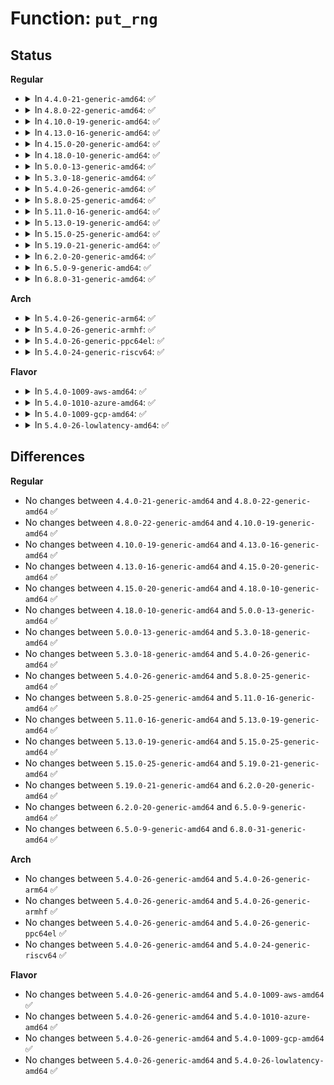 # Function: <code>put_rng</code>

## Status
<b>Regular</b>
<ul>
<li>
<details>
<summary>In <code>4.4.0-21-generic-amd64</code>: ✅</summary>

```c
void put_rng(struct hwrng * rng)
```

```json
{
  "name": "put_rng",
  "collision_type": "Unique Static",
  "inline_type": "No",
  "funcs": [
    {
      "addr": 18446744071584195888,
      "name": "put_rng",
      "external": false,
      "loc": "drivers/char/hw_random/core.c:150",
      "file": "drivers/char/hw_random/core.c",
      "inline": "seen, unknown",
      "caller_inline": [],
      "caller_func": [
        "drivers/char/hw_random/core.c:hwrng_attr_current_show",
        "drivers/char/hw_random/core.c:rng_dev_read",
        "drivers/char/hw_random/core.c:rng_dev_read",
        "drivers/char/hw_random/core.c:hwrng_fillfn",
        "drivers/char/hw_random/core.c:hwrng_fillfn"
      ]
    }
  ],
  "symbols": [
    {
      "addr": 18446744071584195888,
      "name": "put_rng",
      "section": ".text",
      "bind": "STB_LOCAL",
      "size": 90
    }
  ]
}
```
</details>
</li>
<li>
<details>
<summary>In <code>4.8.0-22-generic-amd64</code>: ✅</summary>

```c
void put_rng(struct hwrng * rng)
```

```json
{
  "name": "put_rng",
  "collision_type": "Unique Static",
  "inline_type": "No",
  "funcs": [
    {
      "addr": 18446744071584535072,
      "name": "put_rng",
      "external": false,
      "loc": "drivers/char/hw_random/core.c:150",
      "file": "drivers/char/hw_random/core.c",
      "inline": "seen, unknown",
      "caller_inline": [],
      "caller_func": [
        "drivers/char/hw_random/core.c:hwrng_fillfn",
        "drivers/char/hw_random/core.c:hwrng_fillfn",
        "drivers/char/hw_random/core.c:hwrng_attr_current_show",
        "drivers/char/hw_random/core.c:rng_dev_read",
        "drivers/char/hw_random/core.c:rng_dev_read"
      ]
    }
  ],
  "symbols": [
    {
      "addr": 18446744071584535072,
      "name": "put_rng",
      "section": ".text",
      "bind": "STB_LOCAL",
      "size": 90
    }
  ]
}
```
</details>
</li>
<li>
<details>
<summary>In <code>4.10.0-19-generic-amd64</code>: ✅</summary>

```c
void put_rng(struct hwrng * rng)
```

```json
{
  "name": "put_rng",
  "collision_type": "Unique Static",
  "inline_type": "No",
  "funcs": [
    {
      "addr": 18446744071584717200,
      "name": "put_rng",
      "external": false,
      "loc": "drivers/char/hw_random/core.c:150",
      "file": "drivers/char/hw_random/core.c",
      "inline": "seen, unknown",
      "caller_inline": [],
      "caller_func": [
        "drivers/char/hw_random/core.c:hwrng_fillfn",
        "drivers/char/hw_random/core.c:hwrng_fillfn",
        "drivers/char/hw_random/core.c:hwrng_attr_current_show",
        "drivers/char/hw_random/core.c:rng_dev_read",
        "drivers/char/hw_random/core.c:rng_dev_read"
      ]
    }
  ],
  "symbols": [
    {
      "addr": 18446744071584717200,
      "name": "put_rng",
      "section": ".text",
      "bind": "STB_LOCAL",
      "size": 90
    }
  ]
}
```
</details>
</li>
<li>
<details>
<summary>In <code>4.13.0-16-generic-amd64</code>: ✅</summary>

```c
void put_rng(struct hwrng * rng)
```

```json
{
  "name": "put_rng",
  "collision_type": "Unique Static",
  "inline_type": "No",
  "funcs": [
    {
      "addr": 18446744071584799168,
      "name": "put_rng",
      "external": false,
      "loc": "drivers/char/hw_random/core.c:126",
      "file": "drivers/char/hw_random/core.c",
      "inline": "seen, unknown",
      "caller_inline": [],
      "caller_func": [
        "drivers/char/hw_random/core.c:hwrng_fillfn",
        "drivers/char/hw_random/core.c:hwrng_fillfn",
        "drivers/char/hw_random/core.c:hwrng_attr_current_show",
        "drivers/char/hw_random/core.c:rng_dev_read",
        "drivers/char/hw_random/core.c:rng_dev_read"
      ]
    }
  ],
  "symbols": [
    {
      "addr": 18446744071584799168,
      "name": "put_rng",
      "section": ".text",
      "bind": "STB_LOCAL",
      "size": 89
    }
  ]
}
```
</details>
</li>
<li>
<details>
<summary>In <code>4.15.0-20-generic-amd64</code>: ✅</summary>

```c
void put_rng(struct hwrng * rng)
```

```json
{
  "name": "put_rng",
  "collision_type": "Unique Static",
  "inline_type": "No",
  "funcs": [
    {
      "addr": 18446744071585219520,
      "name": "put_rng",
      "external": false,
      "loc": "drivers/char/hw_random/core.c:129",
      "file": "drivers/char/hw_random/core.c",
      "inline": "seen, unknown",
      "caller_inline": [],
      "caller_func": [
        "drivers/char/hw_random/core.c:hwrng_fillfn",
        "drivers/char/hw_random/core.c:hwrng_fillfn",
        "drivers/char/hw_random/core.c:hwrng_attr_current_show",
        "drivers/char/hw_random/core.c:rng_dev_read",
        "drivers/char/hw_random/core.c:rng_dev_read"
      ]
    }
  ],
  "symbols": [
    {
      "addr": 18446744071585219520,
      "name": "put_rng",
      "section": ".text",
      "bind": "STB_LOCAL",
      "size": 83
    }
  ]
}
```
</details>
</li>
<li>
<details>
<summary>In <code>4.18.0-10-generic-amd64</code>: ✅</summary>

```c
void put_rng(struct hwrng * rng)
```

```json
{
  "name": "put_rng",
  "collision_type": "Unique Static",
  "inline_type": "No",
  "funcs": [
    {
      "addr": 18446744071585456288,
      "name": "put_rng",
      "external": false,
      "loc": "drivers/char/hw_random/core.c:129",
      "file": "drivers/char/hw_random/core.c",
      "inline": "seen, unknown",
      "caller_inline": [],
      "caller_func": [
        "drivers/char/hw_random/core.c:hwrng_fillfn",
        "drivers/char/hw_random/core.c:hwrng_fillfn",
        "drivers/char/hw_random/core.c:hwrng_attr_current_show",
        "drivers/char/hw_random/core.c:rng_dev_read",
        "drivers/char/hw_random/core.c:rng_dev_read"
      ]
    }
  ],
  "symbols": [
    {
      "addr": 18446744071585456288,
      "name": "put_rng",
      "section": ".text",
      "bind": "STB_LOCAL",
      "size": 98
    }
  ]
}
```
</details>
</li>
<li>
<details>
<summary>In <code>5.0.0-13-generic-amd64</code>: ✅</summary>

```c
void put_rng(struct hwrng * rng)
```

```json
{
  "name": "put_rng",
  "collision_type": "Unique Static",
  "inline_type": "No",
  "funcs": [
    {
      "addr": 18446744071585579552,
      "name": "put_rng",
      "external": false,
      "loc": "drivers/char/hw_random/core.c:129",
      "file": "drivers/char/hw_random/core.c",
      "inline": "seen, unknown",
      "caller_inline": [],
      "caller_func": [
        "drivers/char/hw_random/core.c:hwrng_fillfn",
        "drivers/char/hw_random/core.c:hwrng_fillfn",
        "drivers/char/hw_random/core.c:hwrng_attr_current_show",
        "drivers/char/hw_random/core.c:rng_dev_read",
        "drivers/char/hw_random/core.c:rng_dev_read"
      ]
    }
  ],
  "symbols": [
    {
      "addr": 18446744071585579552,
      "name": "put_rng",
      "section": ".text",
      "bind": "STB_LOCAL",
      "size": 98
    }
  ]
}
```
</details>
</li>
<li>
<details>
<summary>In <code>5.3.0-18-generic-amd64</code>: ✅</summary>

```c
void put_rng(struct hwrng * rng)
```

```json
{
  "name": "put_rng",
  "collision_type": "Unique Static",
  "inline_type": "No",
  "funcs": [
    {
      "addr": 18446744071585799664,
      "name": "put_rng",
      "external": false,
      "loc": "drivers/char/hw_random/core.c:129",
      "file": "drivers/char/hw_random/core.c",
      "inline": "seen, unknown",
      "caller_inline": [],
      "caller_func": [
        "drivers/char/hw_random/core.c:hwrng_fillfn",
        "drivers/char/hw_random/core.c:hwrng_fillfn",
        "drivers/char/hw_random/core.c:hwrng_attr_current_show",
        "drivers/char/hw_random/core.c:rng_dev_read",
        "drivers/char/hw_random/core.c:rng_dev_read"
      ]
    }
  ],
  "symbols": [
    {
      "addr": 18446744071585799664,
      "name": "put_rng",
      "section": ".text",
      "bind": "STB_LOCAL",
      "size": 98
    }
  ]
}
```
</details>
</li>
<li>
<details>
<summary>In <code>5.4.0-26-generic-amd64</code>: ✅</summary>

```c
void put_rng(struct hwrng * rng)
```

```json
{
  "name": "put_rng",
  "collision_type": "Unique Static",
  "inline_type": "No",
  "funcs": [
    {
      "addr": 18446744071585942352,
      "name": "put_rng",
      "external": false,
      "loc": "drivers/char/hw_random/core.c:129",
      "file": "drivers/char/hw_random/core.c",
      "inline": "seen, unknown",
      "caller_inline": [],
      "caller_func": [
        "drivers/char/hw_random/core.c:hwrng_fillfn",
        "drivers/char/hw_random/core.c:hwrng_fillfn",
        "drivers/char/hw_random/core.c:hwrng_attr_current_show",
        "drivers/char/hw_random/core.c:rng_dev_read",
        "drivers/char/hw_random/core.c:rng_dev_read"
      ]
    }
  ],
  "symbols": [
    {
      "addr": 18446744071585942352,
      "name": "put_rng",
      "section": ".text",
      "bind": "STB_LOCAL",
      "size": 98
    }
  ]
}
```
</details>
</li>
<li>
<details>
<summary>In <code>5.8.0-25-generic-amd64</code>: ✅</summary>

```c
void put_rng(struct hwrng * rng)
```

```json
{
  "name": "put_rng",
  "collision_type": "Unique Static",
  "inline_type": "No",
  "funcs": [
    {
      "addr": 18446744071586681552,
      "name": "put_rng",
      "external": false,
      "loc": "drivers/char/hw_random/core.c:135",
      "file": "drivers/char/hw_random/core.c",
      "inline": "seen, unknown",
      "caller_inline": [],
      "caller_func": [
        "drivers/char/hw_random/core.c:hwrng_unregister",
        "drivers/char/hw_random/core.c:hwrng_register",
        "drivers/char/hw_random/core.c:hwrng_fillfn",
        "drivers/char/hw_random/core.c:hwrng_fillfn",
        "drivers/char/hw_random/core.c:hwrng_attr_current_show",
        "drivers/char/hw_random/core.c:hwrng_attr_current_store",
        "drivers/char/hw_random/core.c:rng_dev_read",
        "drivers/char/hw_random/core.c:rng_dev_read"
      ]
    }
  ],
  "symbols": [
    {
      "addr": 18446744071586681552,
      "name": "put_rng",
      "section": ".text",
      "bind": "STB_LOCAL",
      "size": 111
    }
  ]
}
```
</details>
</li>
<li>
<details>
<summary>In <code>5.11.0-16-generic-amd64</code>: ✅</summary>

```c
void put_rng(struct hwrng * rng)
```

```json
{
  "name": "put_rng",
  "collision_type": "Unique Static",
  "inline_type": "No",
  "funcs": [
    {
      "addr": 18446744071586790192,
      "name": "put_rng",
      "external": false,
      "loc": "drivers/char/hw_random/core.c:135",
      "file": "drivers/char/hw_random/core.c",
      "inline": "seen, unknown",
      "caller_inline": [],
      "caller_func": [
        "drivers/char/hw_random/core.c:hwrng_unregister",
        "drivers/char/hw_random/core.c:hwrng_register",
        "drivers/char/hw_random/core.c:hwrng_fillfn",
        "drivers/char/hw_random/core.c:hwrng_fillfn",
        "drivers/char/hw_random/core.c:hwrng_attr_current_show",
        "drivers/char/hw_random/core.c:hwrng_attr_current_store",
        "drivers/char/hw_random/core.c:rng_dev_read",
        "drivers/char/hw_random/core.c:rng_dev_read"
      ]
    }
  ],
  "symbols": [
    {
      "addr": 18446744071586790192,
      "name": "put_rng",
      "section": ".text",
      "bind": "STB_LOCAL",
      "size": 111
    }
  ]
}
```
</details>
</li>
<li>
<details>
<summary>In <code>5.13.0-19-generic-amd64</code>: ✅</summary>

```c
void put_rng(struct hwrng * rng)
```

```json
{
  "name": "put_rng",
  "collision_type": "Unique Static",
  "inline_type": "No",
  "funcs": [
    {
      "addr": 18446744071586670352,
      "name": "put_rng",
      "external": false,
      "loc": "drivers/char/hw_random/core.c:135",
      "file": "drivers/char/hw_random/core.c",
      "inline": "seen, unknown",
      "caller_inline": [],
      "caller_func": [
        "drivers/char/hw_random/core.c:hwrng_unregister",
        "drivers/char/hw_random/core.c:hwrng_register",
        "drivers/char/hw_random/core.c:hwrng_fillfn",
        "drivers/char/hw_random/core.c:hwrng_fillfn",
        "drivers/char/hw_random/core.c:hwrng_attr_current_show",
        "drivers/char/hw_random/core.c:hwrng_attr_current_store",
        "drivers/char/hw_random/core.c:rng_dev_read",
        "drivers/char/hw_random/core.c:rng_dev_read"
      ]
    }
  ],
  "symbols": [
    {
      "addr": 18446744071586670352,
      "name": "put_rng",
      "section": ".text",
      "bind": "STB_LOCAL",
      "size": 111
    }
  ]
}
```
</details>
</li>
<li>
<details>
<summary>In <code>5.15.0-25-generic-amd64</code>: ✅</summary>

```c
void put_rng(struct hwrng * rng)
```

```json
{
  "name": "put_rng",
  "collision_type": "Unique Static",
  "inline_type": "No",
  "funcs": [
    {
      "addr": 18446744071587219152,
      "name": "put_rng",
      "external": false,
      "loc": "drivers/char/hw_random/core.c:135",
      "file": "drivers/char/hw_random/core.c",
      "inline": "seen, unknown",
      "caller_inline": [],
      "caller_func": [
        "drivers/char/hw_random/core.c:hwrng_unregister",
        "drivers/char/hw_random/core.c:hwrng_register",
        "drivers/char/hw_random/core.c:hwrng_fillfn",
        "drivers/char/hw_random/core.c:hwrng_fillfn",
        "drivers/char/hw_random/core.c:rng_current_show",
        "drivers/char/hw_random/core.c:rng_current_store",
        "drivers/char/hw_random/core.c:rng_dev_read",
        "drivers/char/hw_random/core.c:rng_dev_read"
      ]
    }
  ],
  "symbols": [
    {
      "addr": 18446744071587219152,
      "name": "put_rng",
      "section": ".text",
      "bind": "STB_LOCAL",
      "size": 111
    }
  ]
}
```
</details>
</li>
<li>
<details>
<summary>In <code>5.19.0-21-generic-amd64</code>: ✅</summary>

```c
void put_rng(struct hwrng * rng)
```

```json
{
  "name": "put_rng",
  "collision_type": "Unique Static",
  "inline_type": "No",
  "funcs": [
    {
      "addr": 18446744071588525088,
      "name": "put_rng",
      "external": false,
      "loc": "drivers/char/hw_random/core.c:135",
      "file": "drivers/char/hw_random/core.c",
      "inline": "seen, unknown",
      "caller_inline": [],
      "caller_func": [
        "drivers/char/hw_random/core.c:hwrng_unregister",
        "drivers/char/hw_random/core.c:hwrng_register",
        "drivers/char/hw_random/core.c:hwrng_fillfn",
        "drivers/char/hw_random/core.c:rng_quality_show",
        "drivers/char/hw_random/core.c:rng_current_show",
        "drivers/char/hw_random/core.c:rng_current_store",
        "drivers/char/hw_random/core.c:rng_current_store",
        "drivers/char/hw_random/core.c:rng_current_store",
        "drivers/char/hw_random/core.c:rng_current_store",
        "drivers/char/hw_random/core.c:rng_current_store",
        "drivers/char/hw_random/core.c:rng_dev_read",
        "drivers/char/hw_random/core.c:rng_dev_read"
      ]
    }
  ],
  "symbols": [
    {
      "addr": 18446744071588525088,
      "name": "put_rng",
      "section": ".text",
      "bind": "STB_LOCAL",
      "size": 121
    }
  ]
}
```
</details>
</li>
<li>
<details>
<summary>In <code>6.2.0-20-generic-amd64</code>: ✅</summary>

```c
void put_rng(struct hwrng * rng)
```

```json
{
  "name": "put_rng",
  "collision_type": "Unique Static",
  "inline_type": "No",
  "funcs": [
    {
      "addr": 18446744071589968768,
      "name": "put_rng",
      "external": false,
      "loc": "drivers/char/hw_random/core.c:146",
      "file": "drivers/char/hw_random/core.c",
      "inline": "seen, unknown",
      "caller_inline": [],
      "caller_func": [
        "drivers/char/hw_random/core.c:hwrng_unregister",
        "drivers/char/hw_random/core.c:hwrng_register",
        "drivers/char/hw_random/core.c:hwrng_fillfn",
        "drivers/char/hw_random/core.c:hwrng_fillfn",
        "drivers/char/hw_random/core.c:rng_quality_show",
        "drivers/char/hw_random/core.c:rng_current_show",
        "drivers/char/hw_random/core.c:rng_current_store",
        "drivers/char/hw_random/core.c:rng_current_store",
        "drivers/char/hw_random/core.c:rng_current_store",
        "drivers/char/hw_random/core.c:rng_current_store",
        "drivers/char/hw_random/core.c:rng_current_store",
        "drivers/char/hw_random/core.c:rng_dev_read",
        "drivers/char/hw_random/core.c:rng_dev_read"
      ]
    }
  ],
  "symbols": [
    {
      "addr": 18446744071589968768,
      "name": "put_rng",
      "section": ".text",
      "bind": "STB_LOCAL",
      "size": 121
    }
  ]
}
```
</details>
</li>
<li>
<details>
<summary>In <code>6.5.0-9-generic-amd64</code>: ✅</summary>

```c
void put_rng(struct hwrng * rng)
```

```json
{
  "name": "put_rng",
  "collision_type": "Unique Static",
  "inline_type": "No",
  "funcs": [
    {
      "addr": 18446744071590278368,
      "name": "put_rng",
      "external": false,
      "loc": "drivers/char/hw_random/core.c:146",
      "file": "drivers/char/hw_random/core.c",
      "inline": "seen, unknown",
      "caller_inline": [],
      "caller_func": [
        "drivers/char/hw_random/core.c:hwrng_unregister",
        "drivers/char/hw_random/core.c:hwrng_register",
        "drivers/char/hw_random/core.c:hwrng_fillfn",
        "drivers/char/hw_random/core.c:hwrng_fillfn",
        "drivers/char/hw_random/core.c:rng_quality_show",
        "drivers/char/hw_random/core.c:rng_current_show",
        "drivers/char/hw_random/core.c:rng_current_store",
        "drivers/char/hw_random/core.c:rng_current_store",
        "drivers/char/hw_random/core.c:rng_current_store",
        "drivers/char/hw_random/core.c:rng_current_store",
        "drivers/char/hw_random/core.c:rng_current_store",
        "drivers/char/hw_random/core.c:rng_dev_read",
        "drivers/char/hw_random/core.c:rng_dev_read"
      ]
    }
  ],
  "symbols": [
    {
      "addr": 18446744071590278368,
      "name": "put_rng",
      "section": ".text",
      "bind": "STB_LOCAL",
      "size": 121
    }
  ]
}
```
</details>
</li>
<li>
<details>
<summary>In <code>6.8.0-31-generic-amd64</code>: ✅</summary>

```c
void put_rng(struct hwrng * rng)
```

```json
{
  "name": "put_rng",
  "collision_type": "Unique Static",
  "inline_type": "No",
  "funcs": [
    {
      "addr": 18446744071590619312,
      "name": "put_rng",
      "external": false,
      "loc": "drivers/char/hw_random/core.c:148",
      "file": "drivers/char/hw_random/core.c",
      "inline": "seen, unknown",
      "caller_inline": [],
      "caller_func": [
        "drivers/char/hw_random/core.c:hwrng_unregister",
        "drivers/char/hw_random/core.c:hwrng_register",
        "drivers/char/hw_random/core.c:hwrng_fillfn",
        "drivers/char/hw_random/core.c:hwrng_fillfn",
        "drivers/char/hw_random/core.c:rng_quality_show",
        "drivers/char/hw_random/core.c:rng_current_show",
        "drivers/char/hw_random/core.c:rng_current_store",
        "drivers/char/hw_random/core.c:rng_current_store",
        "drivers/char/hw_random/core.c:rng_current_store",
        "drivers/char/hw_random/core.c:rng_current_store",
        "drivers/char/hw_random/core.c:rng_current_store",
        "drivers/char/hw_random/core.c:rng_dev_read",
        "drivers/char/hw_random/core.c:rng_dev_read",
        "drivers/char/hw_random/core.c:rng_dev_read",
        "drivers/char/hw_random/core.c:rng_dev_read"
      ]
    }
  ],
  "symbols": [
    {
      "addr": 18446744071590619312,
      "name": "put_rng",
      "section": ".text",
      "bind": "STB_LOCAL",
      "size": 121
    }
  ]
}
```
</details>
</li>
</ul>
<b>Arch</b>
<ul>
<li>
<details>
<summary>In <code>5.4.0-26-generic-arm64</code>: ✅</summary>

```c
void put_rng(struct hwrng * rng)
```

```json
{
  "name": "put_rng",
  "collision_type": "Unique Static",
  "inline_type": "No",
  "funcs": [
    {
      "addr": 18446603336498769488,
      "name": "put_rng",
      "external": false,
      "loc": "drivers/char/hw_random/core.c:129",
      "file": "drivers/char/hw_random/core.c",
      "inline": "seen, unknown",
      "caller_inline": [],
      "caller_func": [
        "drivers/char/hw_random/core.c:hwrng_fillfn",
        "drivers/char/hw_random/core.c:hwrng_fillfn",
        "drivers/char/hw_random/core.c:hwrng_attr_current_show",
        "drivers/char/hw_random/core.c:rng_dev_read",
        "drivers/char/hw_random/core.c:rng_dev_read"
      ]
    }
  ],
  "symbols": [
    {
      "addr": 18446603336498769488,
      "name": "put_rng",
      "section": ".text",
      "bind": "STB_LOCAL",
      "size": 124
    }
  ]
}
```
</details>
</li>
<li>
<details>
<summary>In <code>5.4.0-26-generic-armhf</code>: ✅</summary>

```c
void put_rng(struct hwrng * rng)
```

```json
{
  "name": "put_rng",
  "collision_type": "Unique Static",
  "inline_type": "No",
  "funcs": [
    {
      "addr": 3231385688,
      "name": "put_rng",
      "external": false,
      "loc": "drivers/char/hw_random/core.c:129",
      "file": "drivers/char/hw_random/core.c",
      "inline": "seen, unknown",
      "caller_inline": [],
      "caller_func": [
        "drivers/char/hw_random/core.c:hwrng_fillfn",
        "drivers/char/hw_random/core.c:hwrng_fillfn",
        "drivers/char/hw_random/core.c:hwrng_attr_current_show",
        "drivers/char/hw_random/core.c:rng_dev_read",
        "drivers/char/hw_random/core.c:rng_dev_read"
      ]
    }
  ],
  "symbols": [
    {
      "addr": 3231385688,
      "name": "put_rng",
      "section": ".text",
      "bind": "STB_LOCAL",
      "size": 108
    }
  ]
}
```
</details>
</li>
<li>
<details>
<summary>In <code>5.4.0-26-generic-ppc64el</code>: ✅</summary>

```c
void put_rng(struct hwrng * rng)
```

```json
{
  "name": "put_rng",
  "collision_type": "Unique Static",
  "inline_type": "No",
  "funcs": [
    {
      "addr": 13835058055291931808,
      "name": "put_rng",
      "external": false,
      "loc": "drivers/char/hw_random/core.c:129",
      "file": "drivers/char/hw_random/core.c",
      "inline": "seen, unknown",
      "caller_inline": [],
      "caller_func": [
        "drivers/char/hw_random/core.c:hwrng_fillfn",
        "drivers/char/hw_random/core.c:hwrng_fillfn",
        "drivers/char/hw_random/core.c:hwrng_attr_current_show",
        "drivers/char/hw_random/core.c:rng_dev_read",
        "drivers/char/hw_random/core.c:rng_dev_read"
      ]
    }
  ],
  "symbols": [
    {
      "addr": 13835058055291931808,
      "name": "put_rng",
      "section": ".text",
      "bind": "STB_LOCAL",
      "size": 236
    }
  ]
}
```
</details>
</li>
<li>
<details>
<summary>In <code>5.4.0-24-generic-riscv64</code>: ✅</summary>

```c
void put_rng(struct hwrng * rng)
```

```json
{
  "name": "put_rng",
  "collision_type": "Unique Static",
  "inline_type": "No",
  "funcs": [
    {
      "addr": 18446743936276265470,
      "name": "put_rng",
      "external": false,
      "loc": "drivers/char/hw_random/core.c:129",
      "file": "drivers/char/hw_random/core.c",
      "inline": "seen, unknown",
      "caller_inline": [],
      "caller_func": [
        "drivers/char/hw_random/core.c:hwrng_fillfn",
        "drivers/char/hw_random/core.c:hwrng_fillfn",
        "drivers/char/hw_random/core.c:hwrng_attr_current_show",
        "drivers/char/hw_random/core.c:rng_dev_read",
        "drivers/char/hw_random/core.c:rng_dev_read"
      ]
    }
  ],
  "symbols": [
    {
      "addr": 18446743936276265470,
      "name": "put_rng",
      "section": ".text",
      "bind": "STB_LOCAL",
      "size": 130
    }
  ]
}
```
</details>
</li>
</ul>
<b>Flavor</b>
<ul>
<li>
<details>
<summary>In <code>5.4.0-1009-aws-amd64</code>: ✅</summary>

```c
void put_rng(struct hwrng * rng)
```

```json
{
  "name": "put_rng",
  "collision_type": "Unique Static",
  "inline_type": "No",
  "funcs": [
    {
      "addr": 18446744071585703328,
      "name": "put_rng",
      "external": false,
      "loc": "drivers/char/hw_random/core.c:129",
      "file": "drivers/char/hw_random/core.c",
      "inline": "seen, unknown",
      "caller_inline": [],
      "caller_func": [
        "drivers/char/hw_random/core.c:hwrng_fillfn",
        "drivers/char/hw_random/core.c:hwrng_fillfn",
        "drivers/char/hw_random/core.c:hwrng_attr_current_show",
        "drivers/char/hw_random/core.c:rng_dev_read",
        "drivers/char/hw_random/core.c:rng_dev_read"
      ]
    }
  ],
  "symbols": [
    {
      "addr": 18446744071585703328,
      "name": "put_rng",
      "section": ".text",
      "bind": "STB_LOCAL",
      "size": 98
    }
  ]
}
```
</details>
</li>
<li>
<details>
<summary>In <code>5.4.0-1010-azure-amd64</code>: ✅</summary>

```c
void put_rng(struct hwrng * rng)
```

```json
{
  "name": "put_rng",
  "collision_type": "Unique Static",
  "inline_type": "No",
  "funcs": [
    {
      "addr": 18446744071585562528,
      "name": "put_rng",
      "external": false,
      "loc": "drivers/char/hw_random/core.c:129",
      "file": "drivers/char/hw_random/core.c",
      "inline": "seen, unknown",
      "caller_inline": [],
      "caller_func": [
        "drivers/char/hw_random/core.c:hwrng_fillfn",
        "drivers/char/hw_random/core.c:hwrng_fillfn",
        "drivers/char/hw_random/core.c:hwrng_attr_current_show",
        "drivers/char/hw_random/core.c:rng_dev_read",
        "drivers/char/hw_random/core.c:rng_dev_read"
      ]
    }
  ],
  "symbols": [
    {
      "addr": 18446744071585562528,
      "name": "put_rng",
      "section": ".text",
      "bind": "STB_LOCAL",
      "size": 98
    }
  ]
}
```
</details>
</li>
<li>
<details>
<summary>In <code>5.4.0-1009-gcp-amd64</code>: ✅</summary>

```c
void put_rng(struct hwrng * rng)
```

```json
{
  "name": "put_rng",
  "collision_type": "Unique Static",
  "inline_type": "No",
  "funcs": [
    {
      "addr": 18446744071585892368,
      "name": "put_rng",
      "external": false,
      "loc": "drivers/char/hw_random/core.c:129",
      "file": "drivers/char/hw_random/core.c",
      "inline": "seen, unknown",
      "caller_inline": [],
      "caller_func": [
        "drivers/char/hw_random/core.c:hwrng_fillfn",
        "drivers/char/hw_random/core.c:hwrng_fillfn",
        "drivers/char/hw_random/core.c:hwrng_attr_current_show",
        "drivers/char/hw_random/core.c:rng_dev_read",
        "drivers/char/hw_random/core.c:rng_dev_read"
      ]
    }
  ],
  "symbols": [
    {
      "addr": 18446744071585892368,
      "name": "put_rng",
      "section": ".text",
      "bind": "STB_LOCAL",
      "size": 98
    }
  ]
}
```
</details>
</li>
<li>
<details>
<summary>In <code>5.4.0-26-lowlatency-amd64</code>: ✅</summary>

```c
void put_rng(struct hwrng * rng)
```

```json
{
  "name": "put_rng",
  "collision_type": "Unique Static",
  "inline_type": "No",
  "funcs": [
    {
      "addr": 18446744071586000352,
      "name": "put_rng",
      "external": false,
      "loc": "drivers/char/hw_random/core.c:129",
      "file": "drivers/char/hw_random/core.c",
      "inline": "seen, unknown",
      "caller_inline": [],
      "caller_func": [
        "drivers/char/hw_random/core.c:hwrng_fillfn",
        "drivers/char/hw_random/core.c:hwrng_fillfn",
        "drivers/char/hw_random/core.c:hwrng_attr_current_show",
        "drivers/char/hw_random/core.c:rng_dev_read",
        "drivers/char/hw_random/core.c:rng_dev_read"
      ]
    }
  ],
  "symbols": [
    {
      "addr": 18446744071586000352,
      "name": "put_rng",
      "section": ".text",
      "bind": "STB_LOCAL",
      "size": 98
    }
  ]
}
```
</details>
</li>
</ul>

## Differences
<b>Regular</b>
<ul>
<li>
No changes between <code>4.4.0-21-generic-amd64</code> and <code>4.8.0-22-generic-amd64</code> ✅
</li>
<li>
No changes between <code>4.8.0-22-generic-amd64</code> and <code>4.10.0-19-generic-amd64</code> ✅
</li>
<li>
No changes between <code>4.10.0-19-generic-amd64</code> and <code>4.13.0-16-generic-amd64</code> ✅
</li>
<li>
No changes between <code>4.13.0-16-generic-amd64</code> and <code>4.15.0-20-generic-amd64</code> ✅
</li>
<li>
No changes between <code>4.15.0-20-generic-amd64</code> and <code>4.18.0-10-generic-amd64</code> ✅
</li>
<li>
No changes between <code>4.18.0-10-generic-amd64</code> and <code>5.0.0-13-generic-amd64</code> ✅
</li>
<li>
No changes between <code>5.0.0-13-generic-amd64</code> and <code>5.3.0-18-generic-amd64</code> ✅
</li>
<li>
No changes between <code>5.3.0-18-generic-amd64</code> and <code>5.4.0-26-generic-amd64</code> ✅
</li>
<li>
No changes between <code>5.4.0-26-generic-amd64</code> and <code>5.8.0-25-generic-amd64</code> ✅
</li>
<li>
No changes between <code>5.8.0-25-generic-amd64</code> and <code>5.11.0-16-generic-amd64</code> ✅
</li>
<li>
No changes between <code>5.11.0-16-generic-amd64</code> and <code>5.13.0-19-generic-amd64</code> ✅
</li>
<li>
No changes between <code>5.13.0-19-generic-amd64</code> and <code>5.15.0-25-generic-amd64</code> ✅
</li>
<li>
No changes between <code>5.15.0-25-generic-amd64</code> and <code>5.19.0-21-generic-amd64</code> ✅
</li>
<li>
No changes between <code>5.19.0-21-generic-amd64</code> and <code>6.2.0-20-generic-amd64</code> ✅
</li>
<li>
No changes between <code>6.2.0-20-generic-amd64</code> and <code>6.5.0-9-generic-amd64</code> ✅
</li>
<li>
No changes between <code>6.5.0-9-generic-amd64</code> and <code>6.8.0-31-generic-amd64</code> ✅
</li>
</ul>
<b>Arch</b>
<ul>
<li>
No changes between <code>5.4.0-26-generic-amd64</code> and <code>5.4.0-26-generic-arm64</code> ✅
</li>
<li>
No changes between <code>5.4.0-26-generic-amd64</code> and <code>5.4.0-26-generic-armhf</code> ✅
</li>
<li>
No changes between <code>5.4.0-26-generic-amd64</code> and <code>5.4.0-26-generic-ppc64el</code> ✅
</li>
<li>
No changes between <code>5.4.0-26-generic-amd64</code> and <code>5.4.0-24-generic-riscv64</code> ✅
</li>
</ul>
<b>Flavor</b>
<ul>
<li>
No changes between <code>5.4.0-26-generic-amd64</code> and <code>5.4.0-1009-aws-amd64</code> ✅
</li>
<li>
No changes between <code>5.4.0-26-generic-amd64</code> and <code>5.4.0-1010-azure-amd64</code> ✅
</li>
<li>
No changes between <code>5.4.0-26-generic-amd64</code> and <code>5.4.0-1009-gcp-amd64</code> ✅
</li>
<li>
No changes between <code>5.4.0-26-generic-amd64</code> and <code>5.4.0-26-lowlatency-amd64</code> ✅
</li>
</ul>
